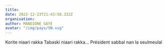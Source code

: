 ```yaml
---
title: 
date: 2022-12-23T21:43:58.332Z
organisation: 
author: MANDIONE GAYE
avatar: "/img/pays/SN.svg"
---
```


Korite niaari rakka
Tabaski niaari rakka...
Président sabbal nan la seulmeulal